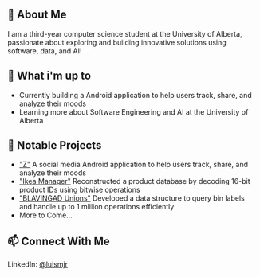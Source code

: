 ## 👋 About Me
I am a third-year computer science student at the University of Alberta, passionate about exploring and building innovative solutions using software, data, and AI!

## 🚀 What i'm up to
- Currently building a Android application to help users track, share, and analyze their moods
- Learning more about Software Engineering and AI at the University of Alberta

## 🧠 Notable Projects
- ["Z"](https://github.com/cmput301-w25/project-z/issues/28) A social media Android application to help users track, share, and analyze their moods
- ["Ikea Manager"](https://github.com/cmput201-w24/lab-12-cmput201-luismjr.git) Reconstructed a product database by decoding 16-bit product IDs using bitwise operations
- ["BLAVINGAD Unions"](https://github.com/cmput201-w24/lab-10-cmput201-luismjr.git) Developed a data structure to query bin labels and handle up to 1 million operations efficiently
- More to Come...

## 📫 Connect With Me
LinkedIn: [@luismjr](https://www.linkedin.com/in/luis-martinez-a42440192/)
